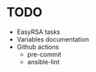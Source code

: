 # TODO

* EasyRSA tasks
* Variables documentation
* Github actions
    * pre-commit
    * ansible-lint

